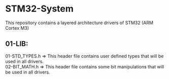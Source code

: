 # STM32-System
This repository contains a layered architecture drivers of STM32 (ARM Cortex M3) 

## 01-LIB:
<p>01-STD_TYPES.h => This header file contains user defined types that will be used in all drivers.<br>
02-BIT_MATH.h  => This header file contains some bit manipulations that will be used in all drivers.</p>
